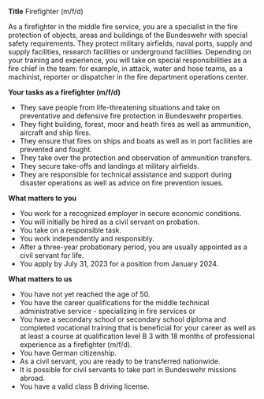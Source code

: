 **Title**
Firefighter (m/f/d)

As a firefighter in the middle fire service, you are a specialist in the fire protection of objects, areas and buildings of the Bundeswehr with special safety requirements. They protect military airfields, naval ports, supply and supply facilities, research facilities or underground facilities. Depending on your training and experience, you will take on special responsibilities as a fire chief in the team: for example, in attack, water and hose teams, as a machinist, reporter or dispatcher in the fire department operations center.

**Your tasks as a firefighter (m/f/d)**

-	They save people from life-threatening situations and take on preventative and defensive fire protection in Bundeswehr properties.
-	They fight building, forest, moor and heath fires as well as ammunition, aircraft and ship fires.
-	They ensure that fires on ships and boats as well as in port facilities are prevented and fought.
-	They take over the protection and observation of ammunition transfers.
-	They secure take-offs and landings at military airfields.
-	They are responsible for technical assistance and support during disaster operations as well as advice on fire prevention issues.

**What matters to you**

-	You work for a recognized employer in secure economic conditions.
-	You will initially be hired as a civil servant on probation.
-	You take on a responsible task.
-	You work independently and responsibly.
-	After a three-year probationary period, you are usually appointed as a civil servant for life.
-	You apply by July 31, 2023 for a position from January 2024.

**What matters to us**

-	You have not yet reached the age of 50.
-	You have the career qualifications for the middle technical administrative service - specializing in fire services or
-	You have a secondary school or secondary school diploma and completed vocational training that is beneficial for your career as well as at least a course at qualification level B 3 with 18 months of professional experience as a firefighter (m/f/d).
-	You have German citizenship.
-	As a civil servant, you are ready to be transferred nationwide.
-	It is possible for civil servants to take part in Bundeswehr missions abroad.
-	You have a valid class B driving license.

